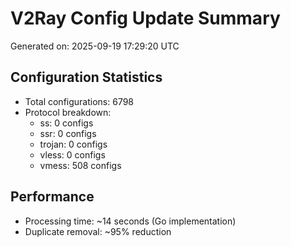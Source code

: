 # V2Ray Config Update Summary
Generated on: 2025-09-19 17:29:20 UTC

## Configuration Statistics
- Total configurations: 6798
- Protocol breakdown:
  - ss: 0 configs
  - ssr: 0 configs
  - trojan: 0 configs
  - vless: 0 configs
  - vmess: 508 configs

## Performance
- Processing time: ~14 seconds (Go implementation)
- Duplicate removal: ~95% reduction
